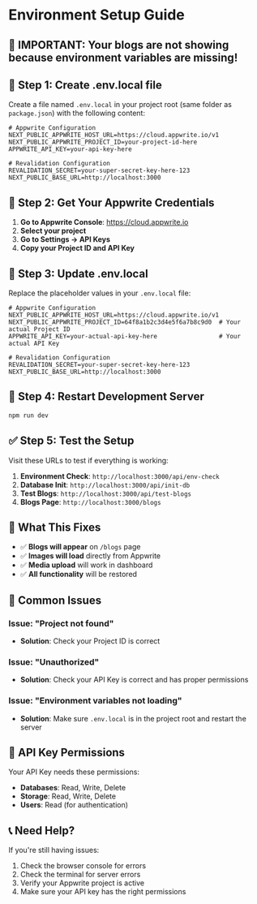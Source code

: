 # Environment Setup Guide

## 🚨 **IMPORTANT: Your blogs are not showing because environment variables are missing!**

## 🔧 **Step 1: Create .env.local file**

Create a file named `.env.local` in your project root (same folder as `package.json`) with the following content:

```env
# Appwrite Configuration
NEXT_PUBLIC_APPWRITE_HOST_URL=https://cloud.appwrite.io/v1
NEXT_PUBLIC_APPWRITE_PROJECT_ID=your-project-id-here
APPWRITE_API_KEY=your-api-key-here

# Revalidation Configuration
REVALIDATION_SECRET=your-super-secret-key-here-123
NEXT_PUBLIC_BASE_URL=http://localhost:3000
```

## 🔑 **Step 2: Get Your Appwrite Credentials**

1. **Go to Appwrite Console**: https://cloud.appwrite.io
2. **Select your project**
3. **Go to Settings → API Keys**
4. **Copy your Project ID and API Key**

## 📝 **Step 3: Update .env.local**

Replace the placeholder values in your `.env.local` file:

```env
# Appwrite Configuration
NEXT_PUBLIC_APPWRITE_HOST_URL=https://cloud.appwrite.io/v1
NEXT_PUBLIC_APPWRITE_PROJECT_ID=64f8a1b2c3d4e5f6a7b8c9d0  # Your actual Project ID
APPWRITE_API_KEY=your-actual-api-key-here                 # Your actual API Key

# Revalidation Configuration
REVALIDATION_SECRET=your-super-secret-key-here-123
NEXT_PUBLIC_BASE_URL=http://localhost:3000
```

## 🔄 **Step 4: Restart Development Server**

```bash
npm run dev
```

## ✅ **Step 5: Test the Setup**

Visit these URLs to test if everything is working:

1. **Environment Check**: `http://localhost:3000/api/env-check`
2. **Database Init**: `http://localhost:3000/api/init-db`
3. **Test Blogs**: `http://localhost:3000/api/test-blogs`
4. **Blogs Page**: `http://localhost:3000/blogs`

## 🎯 **What This Fixes**

- ✅ **Blogs will appear** on `/blogs` page
- ✅ **Images will load** directly from Appwrite
- ✅ **Media upload** will work in dashboard
- ✅ **All functionality** will be restored

## 🚨 **Common Issues**

### Issue: "Project not found"
- **Solution**: Check your Project ID is correct

### Issue: "Unauthorized"
- **Solution**: Check your API Key is correct and has proper permissions

### Issue: "Environment variables not loading"
- **Solution**: Make sure `.env.local` is in the project root and restart the server

## 🔐 **API Key Permissions**

Your API Key needs these permissions:
- **Databases**: Read, Write, Delete
- **Storage**: Read, Write, Delete
- **Users**: Read (for authentication)

## 📞 **Need Help?**

If you're still having issues:
1. Check the browser console for errors
2. Check the terminal for server errors
3. Verify your Appwrite project is active
4. Make sure your API key has the right permissions 